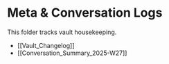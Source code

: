 # Meta & Conversation Logs

This folder tracks vault housekeeping.

- [[Vault_Changelog]]
- [[Conversation_Summary_2025-W27]]
